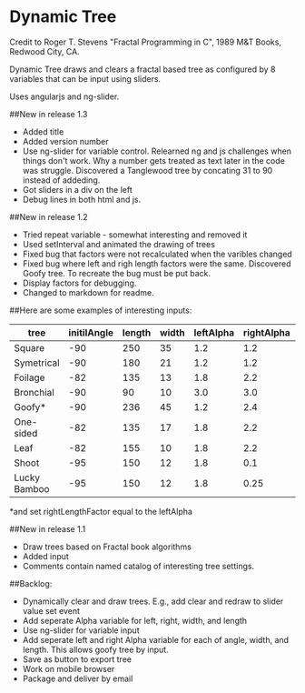 Dynamic Tree
============

Credit to Roger T. Stevens "Fractal Programming in C", 1989 M&T Books, Redwood City, CA.

Dynamic Tree draws and clears a fractal based tree as configured by 8 variables that can be input using sliders.

Uses angularjs and ng-slider.

##New in release 1.3
- Added title
- Added version number
- Use ng-slider for variable control. Relearned ng and js challenges when things don't work. Why a number gets treated as text later in the code was struggle. Discovered a Tanglewood tree by concating 31 to 90 instead of addeding.
- Got sliders in a div on the left
- Debug lines in both html and js.

##New in release 1.2

- Tried repeat variable - somewhat interesting and removed it
- Used setInterval and animated the drawing of trees
- Fixed bug that factors were not recalculated when the varibles changed
- Fixed bug where left and righ length factors were the same. Discovered Goofy tree. To recreate the bug must be put back.
- Display factors for debugging.
- Changed to markdown for readme.


##Here are some examples of interesting inputs:

tree		| initilAngle	| length| width	| leftAlpha	| rightAlpha	| leftAngle	| rightAngle| level
----		| -----------	| ------| -----	| ---------	| ----------	| ---------	| ----------| -----
Square		| -90			| 250 	| 35 	| 1.2 		| 1.2   		| 90		| 90 		| 12
Symetrical 	| -90 			| 180 	| 21 	| 1.2 		| 1.2   		| 25		| 25 		| 12
Foilage		| -82			| 135 	| 13 	| 1.8 		| 2.2   		| 19 		| 31 		| 16
Bronchial	| -90 			| 90  	| 10 	| 3.0 		| 3.0   		| 33 		| 33 		| 10
Goofy*		| -90			| 236 	| 45 	| 1.2 		| 2.4   		| 48		| 85		| 12
One-sided	| -82			| 135	| 17 	| 1.8 		| 2.2 			| 0			| 31		| 12
Leaf		| -82			| 155	| 10 	| 1.8 		| 2.2 			| 15 		| 65		| 16
Shoot		| -95			| 150 	| 12 	| 1.8 		| 0.1 			| 30 		| 0 		| 16
Lucky Bamboo| -95			| 150 	| 12 	| 1.8 		| 0.25 			| 30 		| 0 		| 16

*and set rightLengthFactor equal to the leftAlpha

##New in release 1.1

- Draw trees based on Fractal book algorithms
- Added input
- Comments contain named catalog of interesting tree settings.

##Backlog:

- Dynamically clear and draw trees. E.g., add clear and redraw to slider value set event
- Add seperate Alpha variable for left, right, width, and length
- Use ng-slider for variable input
- Add seperate left and right Alpha variable for each of angle, width, and length. This allows goofy tree by input.
- Save as button to export tree
- Work on mobile browser
- Package and deliver by email
